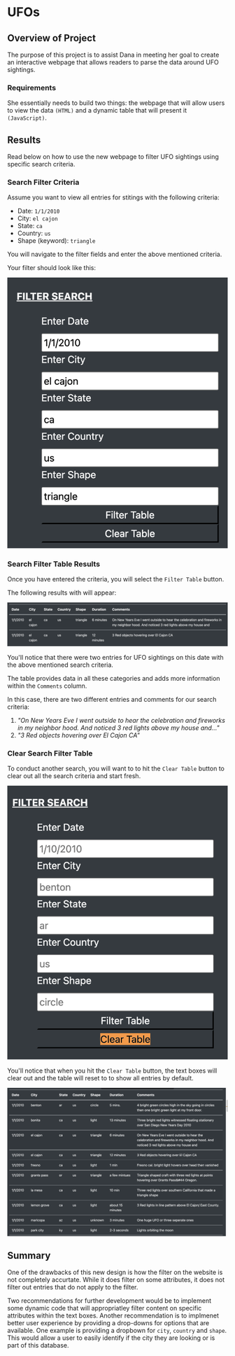 # UFOs

## Overview of Project
The purpose of this project is to assist Dana in meeting her goal to create an interactive webpage that allows readers to parse the data around UFO sightings. 

### __Requirements__
She essentially needs to build two things: the webpage that will allow users to view the data `(HTML)` and a dynamic table that will present it `(JavaScript)`.
## Results
Read below on how to use the new webpage to filter UFO sightings using specific search criteria. 

### __Search Filter Criteria__ 
Assume you want to view all entries for stitings with the following criteria:
* Date: `1/1/2010`
* City: `el cajon`
* State: `ca`
* Country: `us`
* Shape (keyword): `triangle`

You will navigate to the filter fields and enter the above mentioned criteria. 

Your filter should look like this:

![filter_criteria](https://github.com/hastyjr/UFOs/blob/main/static/images/filter_criteria.png)
### __Search Filter Table Results__
Once you have entered the criteria, you will select the `Filter Table` button.

The following results with will appear:

![filter_results](https://github.com/hastyjr/UFOs/blob/main/static/images/filter_results.png)

You'll notice that there were two entries for UFO sightings on this date with the above mentioned search criteria. 

The table provides data in all these categories and adds more information within the `Comments` column. 

In this case, there are two different entries and comments for our search criteria:

1. _"On New Years Eve I went outside to hear the celebration and fireworks in my neighbor hood. And noticed 3 red lights above my house and..."_
2. _"3 Red objects hovering over El Cajon CA"_

### __Clear Search Filter Table__
To conduct another search, you will want to to hit the `Clear Table` button to clear out all the search criteria and start fresh. 

![clear_table](https://github.com/hastyjr/UFOs/blob/main/static/images/clear_table.png)

You'll notice that when you hit the `Clear Table` button, the text boxes will clear out and the table will reset to to show all entries by default. 

![default_table](https://github.com/hastyjr/UFOs/blob/main/static/images/default_table.png)

## Summary

One of the drawbacks of this new design is how the filter on the website is not completely accurtate. While it does filter on some attributes, it does not filter out entries that do not apply to the filter. 

Two recommendations for further development would be to implement some dynamic code that will appropriatley filter content on specific attributes within the text boxes. Another recommendation is to implmenet better user experience by providing a drop-downs for options that are available. One example is providing a dropbown for `city`, `country` and `shape`. This would allow a user to easily identify if the city they are looking or is part of this database. 
